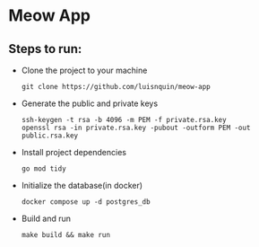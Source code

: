 # Meow App

## Steps to run:

-   Clone the project to your machine

    ```
    git clone https://github.com/luisnquin/meow-app
    ```

-   Generate the public and private keys
    ```
    ssh-keygen -t rsa -b 4096 -m PEM -f private.rsa.key
    openssl rsa -in private.rsa.key -pubout -outform PEM -out public.rsa.key
    ```
-   Install project dependencies
    ```
    go mod tidy
    ```
-   Initialize the database(in docker)
    ```
    docker compose up -d postgres_db
    ```
-   Build and run
    ```
    make build && make run
    ```
